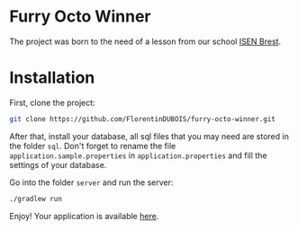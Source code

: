 # Furry Octo Winner

The project was born to the need of a lesson from our school [ISEN Brest](http://isen-brest.fr).

# Installation

First, clone the project:

```bash
git clone https://github.com/FlorentinDUBOIS/furry-octo-winner.git
```

After that, install your database, all sql files that you may need are stored in the folder `sql`. Don't forget to rename the file `application.sample.properties` in `application.properties` and fill the settings of your database.



Go into the folder `server` and run the server:

```bash
./gradlew run
```

Enjoy! Your application is available [here](http://127.0.0.1:8080).